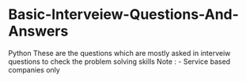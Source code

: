 # Basic-Interveiew-Questions-And-Answers
Python
These are the questions which are  mostly asked in interveiw questions to check the problem solving skills
Note : - Service based companies only
